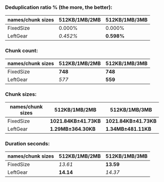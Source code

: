 ### Deduplication ratio % (the more, the better):

| names/chunk sizes | 512KB/1MB/2MB | 512KB/1MB/3MB |
| --------------- | ----------- | ----------- |
| FixedSize       | 0.000%      | 0.000%      |
| LeftGear        | *0.452%*    | **0.598%**  |

### Chunk count:

| names/chunk sizes | 512KB/1MB/2MB | 512KB/1MB/3MB |
| --------------- | ----------- | ----------- |
| FixedSize       | **748**     | **748**     |
| LeftGear        | *577*       | **559**     |

### Chunk sizes:

| names/chunk sizes | 512KB/1MB/2MB        | 512KB/1MB/3MB        |
| --------------- | -------------------- | -------------------- |
| FixedSize       | **1021.84KB±41.73KB** | **1021.84KB±41.73KB** |
| LeftGear        | **1.29MB±364.30KB**  | **1.34MB±481.11KB**  |

### Duration seconds:

| names/chunk sizes | 512KB/1MB/2MB | 512KB/1MB/3MB |
| --------------- | ----------- | ----------- |
| FixedSize       | *13.61*     | **13.59**   |
| LeftGear        | **14.14**   | *14.37*     |
